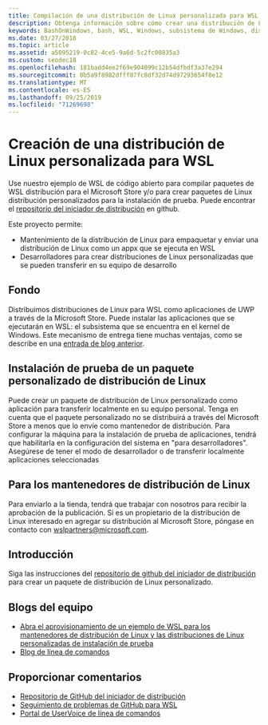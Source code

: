```yaml
---
title: Compilación de una distribución de Linux personalizada para WSL
description: Obtenga información sobre cómo crear una distribución de Linux personalizada para el subsistema de Windows para Linux.
keywords: BashOnWindows, bash, WSL, Windows, subsistema de Windows, distribución, personalizado
ms.date: 03/27/2018
ms.topic: article
ms.assetid: a5095219-0c82-4ce5-9a6d-5c2fc00835a3
ms.custom: seodec18
ms.openlocfilehash: 181badd4ee2f69e904099c12b54dfbdf3a37e294
ms.sourcegitcommit: 0b5a9f8982dfff07fc8df32d74d97293654f8e12
ms.translationtype: MT
ms.contentlocale: es-ES
ms.lasthandoff: 09/25/2019
ms.locfileid: "71269698"
---
```

# <a name="creating-a-custom-linux-distro-for-wsl"></a>Creación de una distribución de Linux personalizada para WSL

Use nuestro ejemplo de WSL de código abierto para compilar paquetes de WSL distribución para el Microsoft Store y/o para crear paquetes de Linux distribución personalizados para la instalación de prueba. Puede encontrar el [repositorio del iniciador de distribución](https://github.com/Microsoft/WSL-DistroLauncher) en github.

Este proyecto permite:
* Mantenimiento de la distribución de Linux para empaquetar y enviar una distribución de Linux como un appx que se ejecuta en WSL
* Desarrolladores para crear distribuciones de Linux personalizadas que se pueden transferir en su equipo de desarrollo

## <a name="background"></a>Fondo
Distribuimos distribuciones de Linux para WSL como aplicaciones de UWP a través de la Microsoft Store. Puede instalar las aplicaciones que se ejecutarán en WSL: el subsistema que se encuentra en el kernel de Windows. Este mecanismo de entrega tiene muchas ventajas, como se describe en una [entrada de blog anterior](https://blogs.msdn.microsoft.com/commandline/2017/07/10/ubuntu-now-available-from-the-windows-store/).

## <a name="sideloading-a-custom-linux-distro-package"></a>Instalación de prueba de un paquete personalizado de distribución de Linux
Puede crear un paquete de distribución de Linux personalizado como aplicación para transferir localmente en su equipo personal. Tenga en cuenta que el paquete personalizado no se distribuirá a través del Microsoft Store a menos que lo envíe como mantenedor de distribución.
Para configurar la máquina para la instalación de prueba de aplicaciones, tendrá que habilitarla en la configuración del sistema en "para desarrolladores".  Asegúrese de tener el modo de desarrollador o de transferir localmente aplicaciones seleccionadas

## <a name="for-linux-distro-maintainers"></a>Para los mantenedores de distribución de Linux
Para enviarlo a la tienda, tendrá que trabajar con nosotros para recibir la aprobación de la publicación. Si es un propietario de la distribución de Linux interesado en agregar su distribución al Microsoft Store, póngase en contacto con wslpartners@microsoft.com.

## <a name="getting-started"></a>Introducción
Siga las instrucciones del [repositorio de github del iniciador de distribución](https://github.com/Microsoft/WSL-DistroLauncher) para crear un paquete de distribución de Linux personalizado.

 
## <a name="team-blogs"></a>Blogs del equipo
*  [Abra el aprovisionamiento de un ejemplo de WSL para los mantenedores de distribución de Linux y las distribuciones de Linux personalizadas de instalación de prueba](https://blogs.msdn.microsoft.com/commandline/2018/03/26/wsl-distro-launcher/)
* [Blog de línea de comandos](https://blogs.msdn.microsoft.com/commandline/)

## <a name="provide-feedback"></a>Proporcionar comentarios
* [Repositorio de GitHub del iniciador de distribución](https://github.com/Microsoft/WSL-DistroLauncher)
* [Seguimiento de problemas de GitHub para WSL](https://github.com/Microsoft/BashOnWindows/issues)
* [Portal de UserVoice de línea de comandos](https://wpdev.uservoice.com/forums/266908-command-prompt-console-bash-on-ubuntu-on-windo/category/161892-bash)
